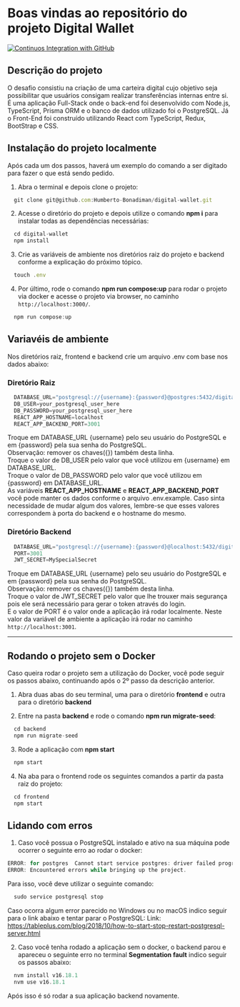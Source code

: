 # Boas vindas ao repositório do projeto Digital Wallet

[![Continuos Integration with GitHub](https://github.com/Humberto-Bonadiman/digital-wallet/actions/workflows/docker-publish.yml/badge.svg)](https://github.com/Humberto-Bonadiman/digital-wallet/actions/workflows/docker-publish.yml)

## Descrição do projeto

O desafio consistiu na criação de uma carteira digital cujo objetivo seja possibilitar que usuários consigam realizar transferências internas entre si. É uma aplicação Full-Stack onde o back-end foi desenvolvido com Node.js, TypeScript, Prisma ORM e o banco de dados utilizado foi o PostgreSQL. Já o Front-End foi construído utilizando React com TypeScript, Redux, BootStrap e CSS.

## Instalação do projeto localmente

Após cada um dos passos, haverá um exemplo do comando a ser digitado para fazer o que está sendo pedido.

1. Abra o terminal e depois clone o projeto:
```javascript
  git clone git@github.com:Humberto-Bonadiman/digital-wallet.git
```

2. Acesse o diretório do projeto e depois utilize o comando **npm i** para instalar todas as dependências necessárias:
```javascript
  cd digital-wallet
  npm install
```

3. Crie as variáveis de ambiente nos diretórios raiz do projeto e backend conforme a explicação do próximo tópico.
```javascript
  touch .env
```

4. Por último, rode o comando **npm run compose:up** para rodar o projeto via docker e acesse o projeto via browser, no caminho `http://localhost:3000/`.
```javascript
  npm run compose:up
```

## Variavéis de ambiente

Nos diretórios raiz, frontend e backend crie um arquivo .env com base nos dados abaixo:

### Diretório Raiz
```javascript
  DATABASE_URL="postgresql://{username}:{password}@postgres:5432/digital_wallet?schema=public"
  DB_USER=your_postgresql_user_here
  DB_PASSWORD=your_postgresql_user_here
  REACT_APP_HOSTNAME=localhost
  REACT_APP_BACKEND_PORT=3001
```

Troque em DATABASE_URL {username} pelo seu usuário do PostgreSQL e em {password} pela sua senha do PostgreSQL.
<br/>
Observação: remover os chaves({}) também desta linha.
<br/>
Troque o valor de DB_USER pelo valor que você utilizou em {username} em DATABASE_URL.
<br/>
Troque o valor de DB_PASSWORD pelo valor que você utilizou em {password} em DATABASE_URL.
<br/>
As variáveis **REACT_APP_HOSTNAME** e **REACT_APP_BACKEND_PORT** você pode manter os dados conforme o arquivo .env.example. Caso sinta necessidade de mudar algum dos valores, lembre-se que esses valores correspondem à porta do backend e o hostname do mesmo.
<br/>

### Diretório Backend
```javascript
  DATABASE_URL="postgresql://{username}:{password}@localhost:5432/digital_wallet?schema=public"
  PORT=3001
  JWT_SECRET=MySpecialSecret
```
Troque em DATABASE_URL {username} pelo seu usuário do PostgreSQL e em {password} pela sua senha do PostgreSQL.
<br/>
Observação: remover os chaves({}) também desta linha.
<br/>
Troque o valor de JWT_SECRET pelo valor que lhe trouxer mais segurança pois ele será necessário para gerar o token através do login.
<br/>
E o valor de PORT é o valor onde a aplicação irá rodar localmente. Neste valor da variável de ambiente a aplicação irá rodar no caminho `http://localhost:3001`.

---

## Rodando o projeto sem o Docker

Caso queira rodar o projeto sem a utilização do Docker, você pode seguir os passos abaixo, continuando após o 2º passo da descrição anterior.

1. Abra duas abas do seu terminal, uma para o diretório **frontend** e outra para o diretório **backend**

2. Entre na pasta **backend** e rode o comando **npm run migrate-seed**:
```javascript
  cd backend
  npm run migrate-seed
```

3. Rode a aplicação com **npm start**
```javascript
  npm start
```

4. Na aba para o frontend rode os seguintes comandos a partir da pasta raiz do projeto:
```javascript
  cd frontend
  npm start
```

## Lidando com erros

1. Caso você possua o PostgreSQL instalado e ativo na sua máquina pode ocorrer o seguinte erro ao rodar o docker:
```javascript
ERROR: for postgres  Cannot start service postgres: driver failed programming external connectivity on endpoint digital-wallet_postgres_1 (xxxxxxxxxxxxxxxxxxxxxxxxxxxxxxxxxxxxxxxxxx): Error starting userland proxy: listen tcp4 0.0.0.0:5432: bind: address already in use
ERROR: Encountered errors while bringing up the project.
```

Para isso, você deve utilizar o seguinte comando:
```javascript
  sudo service postgresql stop
```

Caso ocorra algum error parecido no Windows ou no macOS indico seguir para o link abaixo e tentar parar o PostgreSQL:
Link: https://tableplus.com/blog/2018/10/how-to-start-stop-restart-postgresql-server.html

2. Caso você tenha rodado a aplicação sem o docker, o backend parou e apareceu o seguinte erro no terminal **Segmentation fault** indico seguir os passos abaixo:
```javascript
  nvm install v16.18.1
  nvm use v16.18.1
```

Após isso é só rodar a sua aplicação backend novamente.

